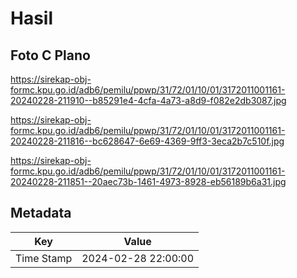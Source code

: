 # Hasil

## Foto C Plano

https://sirekap-obj-formc.kpu.go.id/adb6/pemilu/ppwp/31/72/01/10/01/3172011001161-20240228-211910--b85291e4-4cfa-4a73-a8d9-f082e2db3087.jpg

https://sirekap-obj-formc.kpu.go.id/adb6/pemilu/ppwp/31/72/01/10/01/3172011001161-20240228-211816--bc628647-6e69-4369-9ff3-3eca2b7c510f.jpg

https://sirekap-obj-formc.kpu.go.id/adb6/pemilu/ppwp/31/72/01/10/01/3172011001161-20240228-211851--20aec73b-1461-4973-8928-eb56189b6a31.jpg


## Metadata

| Key        | Value               |
| ---------- | ------------------- |
| Time Stamp | 2024-02-28 22:00:00 |



